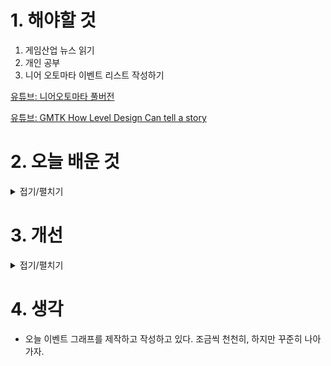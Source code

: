 
# 1. 해야할 것

1. 게임산업 뉴스 읽기 
2. 개인 공부  
3. 니어 오토마타 이벤트 리스트 작성하기

[유튜브: 니어오토마타 풀버전](https://youtu.be/LgRIzMbgv38?feature=shared)

[유튜브: GMTK How Level Design Can tell a story](https://www.youtube.com/watch?v=RwlnCn2EB9o)

# 2. 오늘 배운 것

<details>
<summary>접기/펼치기</summary>


## 니어 오토마타 이벤트 그래프
![image](https://github.com/user-attachments/assets/34acb6fb-5ae4-444b-8870-be997c1091b4)


</details>




# 3. 개선


<details>
<summary>접기/펼치기</summary>


</details>



# 4. 생각
- 오늘 이벤트 그래프를 제작하고 작성하고 있다. 조금씩 천천히, 하지만 꾸준히 나아가자.

